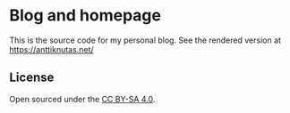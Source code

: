 # Blog and homepage

This is the source code for my personal blog. See the rendered version at https://anttiknutas.net/

## License

Open sourced under the [CC BY-SA 4.0](LICENSE.md).
